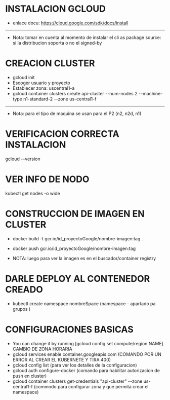 # INSTALACION GCLOUD
* enlace docu: https://cloud.google.com/sdk/docs/install

-------

* Nota: tomar en cuenta al momento de instalar el cli as package source: si la distribucion soporta o no el signed-by

# CREACION CLUSTER
* gcloud init
* Escoger usuario y proyecto
* Establecer zona: uscentral1-a
* gcloud container clusters create api-cluster  --num-nodes 2 --machine-type n1-standard-2 --zone us-central1-f


----
* Nota: para el tipo de maquina se usan para el P2 (n2, n2d, n1)

# VERIFICACION CORRECTA INSTALACION 
gcloud --version

# VER INFO DE NODO 
kubectl get nodes -o wide

# CONSTRUCCION DE IMAGEN EN CLUSTER
* docker build -t gcr.io/id_proyectoGoogle/nombre-imagen:tag .
 * docker push gcr.io/id_proyectoGoogle/nombre-imagen:tag

 * NOTA: luego para ver la imagen es en el buscador/container registry

# DARLE DEPLOY AL CONTENEDOR CREADO
* kubectl create namespace nombreSpace 
(namespace - apartado pa grupos )


# CONFIGURACIONES BASICAS
 * You can change it by running [gcloud config set compute/region NAME]. CAMBIO DE ZONA HORARIA
 * gcloud services enable container.googleapis.com (COMANDO POR UN ERROR AL CREAR EL KUBERNETE Y TIRA 400)
 * gcloud config list (para ver los detalles de la configuracion)
 * gcloud auth configure-docker (comando para habilitar autorizacion de push en cluster)
 * gcloud container clusters get-credentials "api-cluster" --zone us-central1-f (commndo para configurar zona y que permita crear el namespace)
